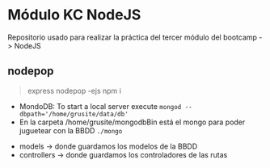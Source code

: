 # Módulo KC NodeJS

Repositorio usado para realizar la práctica del tercer módulo del bootcamp -> NodeJS

## nodepop

> express nodepop -ejs
> npm i

- MondoDB: To start a local server execute `mongod --dbpath='/home/grusite/data/db'`
- En la carpeta /home/grusite/mongodbBin está el mongo para poder juguetear con la BBDD `./mongo`

* models -> donde guardamos los modelos de la BBDD
* controllers -> donde guardamos los controladores de las rutas
